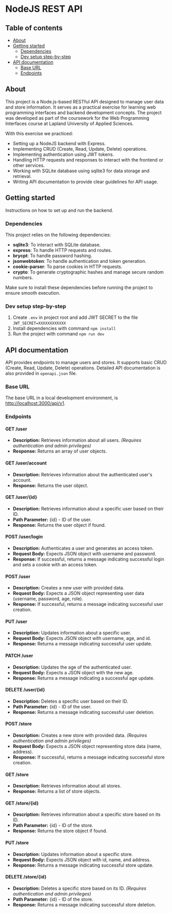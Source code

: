 # NodeJS REST API

## Table of contents
- [About](#about)
- [Getting started](#getting-started)
  - [Dependencies](#dependencies)
  - [Dev setup step-by-step](#dev-setup-step-by-step)
- [API documentation](#api-documentation)
  - [Base URL](#base-url)
  - [Endpoints](#endpoints)


## About

This project is a Node.js-based RESTful API designed to manage user data and store information. It serves as a practical exercise for learning web programming interfaces and backend development concepts. The project was developed as part of the coursework for the Web Programming Interfaces course at Lapland University of Applied Sciences.

With this exercise we practiced:
- Setting up a NodeJS backend with Express.
- Implementing CRUD (Create, Read, Update, Delete) operations.
- Implementing authentication using JWT tokens.
- Handling HTTP requests and responses to interact with the frontend or other services.
- Working with SQLite database using sqlite3 for data storage and retrieval.
- Writing API documentation to provide clear guidelines for API usage.

## Getting started

Instructions on how to set up and run the backend.

### Dependencies

This project relies on the following dependencies:

- **sqlite3**: To interact with SQLite database.
- **express**: To handle HTTP requests and routes.
- **brycpt**: To handle password hashing.
- **jsonwebtoken**: To handle authentication and token generation.
- **cookie-parser**: To parse cookies in HTTP requests.
- **crypto**: To generate cryptographic hashes and manage secure random numbers.

Make sure to install these dependencies before running the project to ensure smooth execution.

### Dev setup step-by-step

1. Create `.env` in project root and add JWT SECRET to the file `JWT_SECRET=XXXXXXXXXXXX`
2. Install dependencies with command `npm install`
3. Run the project with command `npm run dev`

## API documentation

API provides endpoints to manage users and stores. It supports basic CRUD (Create, Read, Update, Delete) operations. Detailed API documentation is also provided in `openapi.json` file.

### Base URL
The base URL in a local development environment, is [http://localhost:3000/api/v1](http://localhost:3000/api/v1).

### Endpoints

#### GET /user
- **Description:** Retrieves information about all users. _(Requires authentication and admin privileges)_
- **Response:** Returns an array of user objects.

#### GET /user/account
- **Description:** Retrieves information about the authenticated user's account.
- **Response:** Returns the user object.

#### GET /user/{id}
- **Description:** Retrieves information about a specific user based on their ID.
- **Path Parameter:** {id} - ID of the user.
- **Response:** Returns the user object if found.

#### POST /user/login
- **Description:** Authenticates a user and generates an access token.
- **Request Body:** Expects JSON object with username and password.
- **Response:** If successful, returns a message indicating successful login and sets a cookie with an access token.

#### POST /user
- **Description:** Creates a new user with provided data.
- **Request Body:** Expects a JSON object representing user data (username, password, age, role).
- **Response:** If successful, returns a message indicating successful user creation.

#### PUT /user
- **Description:** Updates information about a specific user.
- **Request Body:** Expects JSON object with username, age, and id.
- **Response:** Returns a message indicating successful user update.

#### PATCH /user
- **Description:** Updates the age of the authenticated user.
- **Request Body:** Expects a JSON object with the new age.
- **Response:** Returns a message indicating a successful age update.

#### DELETE /user/{id}
- **Description:** Deletes a specific user based on their ID.
- **Path Parameter:** {id} - ID of the user.
- **Response:** Returns a message indicating successful user deletion.

#### POST /store
- **Description:** Creates a new store with provided data. _(Requires authentication and admin privileges)_
- **Request Body:** Expects a JSON object representing store data (name, address).
- **Response:** If successful, returns a message indicating successful store creation.

#### GET /store
- **Description:** Retrieves information about all stores.
- **Response:** Returns a list of store objects.

#### GET /store/{id}
- **Description:** Retrieves information about a specific store based on its ID.
- **Path Parameter:** {id} - ID of the store.
- **Response:** Returns the store object if found.

#### PUT /store
- **Description:** Updates information about a specific store.
- **Request Body:** Expects JSON object with id, name, and address.
- **Response:** Returns a message indicating successful store update.

#### DELETE /store/{id}
- **Description:** Deletes a specific store based on its ID. _(Requires authentication and admin privileges)_
- **Path Parameter:** {id} - ID of the store.
- **Response:** Returns a message indicating successful store deletion.